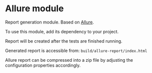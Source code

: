 # Allure module

Report generation module. Based on [Allure](https://qameta.io/allure-report/).

To use this module, add its dependency to your project.

Report will be created after the tests are finished running.

Generated report is accessible from: `build/allure-report/index.html`

Allure report can be compressed into a zip file by adjusting the configuration properties accordingly.
